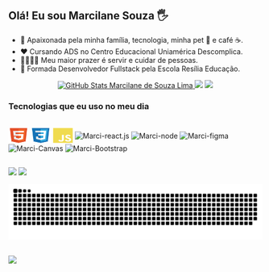 ## Olá! Eu sou Marcilane Souza 🖐️


- 🔭 Apaixonada pela minha família, tecnologia, minha pet 🐶 e café ☕.
- ❤ Cursando ADS no Centro Educacional Uniamérica Descomplica.
- 👨‍👨‍👧‍👦  Meu maior prazer é servir e cuidar de pessoas. 
- 🌱 Formada Desenvolvedor Fullstack pela Escola Resília Educação.

<div align="center">
  <a href="https://github.com/MarcilaneSouza">
    <a href="https://github.com/marcilanesouza">
  <img height="180em" src="https://github-readme-stats.vercel.app/api?username=marcilanesouza&show_icons=true&theme=dracula&include_all_commits=true&count_private=true" alt="GitHub Stats Marcilane de Souza Lima"/>
</a>

  <img height="180em" src="https://github-readme-stats.vercel.app/api?username=marcilanesouza&show_icons=true&theme=dracula&include_all_commits=true&count_private=true"/>
  <img height="180em" src="https://github-readme-stats.vercel.app/api/top-langs/?username=marcilanesouza&show_icons=true&theme=dracula&include_all_commits=true&count_private=true"/>
</div>
    
### Tecnologias que eu uso no meu dia
  
<div style="display: inline_block"><br>
       
  <img align="center" alt="Marci-HTML" height="30" width="40" src="https://raw.githubusercontent.com/devicons/devicon/master/icons/html5/html5-original.svg">
  <img align="center" alt="Marci-CSS" height="30" width="40" src="https://raw.githubusercontent.com/devicons/devicon/master/icons/css3/css3-original.svg">
  <img align="center" alt="Marci-Js" height="30" width="40" src="https://raw.githubusercontent.com/devicons/devicon/master/icons/javascript/javascript-plain.svg">
  <img align="center" alt="Marci-react.js" height="30" width="40" src="https://cdn.jsdelivr.net/gh/devicons/devicon/icons/react/react-original.svg" />
  <img align="center" alt="Marci-node" height="30" width="40"  src="https://cdn.jsdelivr.net/gh/devicons/devicon/icons/nodejs/nodejs-plain.svg" />
  <img align="center" alt="Marci-figma" height="30" width="40" src="https://cdn.jsdelivr.net/gh/devicons/devicon/icons/figma/figma-original.svg" />
  <img align="center" alt="Marci-Canvas" height="30" width="40" src="https://cdn.jsdelivr.net/gh/devicons/devicon/icons/canva/canva-original.svg" />
  <img align="center" alt="Marci-Bootstrap" height="30" width="40" src="https://cdn.jsdelivr.net/gh/devicons/devicon/icons/bootstrap/bootstrap-original.svg" />
  
</div>
    
##
    
<div>
     <a href="https://www.linkedin.com/in/marcilane-souza-9427bb69/" target="_blank"><img src="https://img.shields.io/badge/-LinkedIn-%230077B5?style=for-the-badge&logo=linkedin&logoColor=white" target="_blank"></a> 
       <a href="https://twitter.com/marcilane_de" target="_blank"><img src="https://img.shields.io/badge/-Twitter-%230077B5?style=for-the-badge&logo=twitter&logoColor=white" target="_blank"></a> 
       
  ![Snake animation](https://github.com/GabrielTSR/GabrielTSR/blob/output/github-contribution-grid-snake.svg)
  
</div>

##


<img loading="lazy" src="http://img.shields.io/static/v1?label=STATUS&message=EM%20DESENVOLVIMENTO&color=GREEN&style=for-the-badge"/>


    
     
          
          
